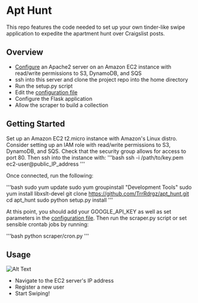 # Apt Hunt 

This repo features the code needed to set up your own tinder-like swipe application to expedite the apartment hunt over Craigslist posts. 

## Overview
* [Configure](http://amunategui.github.io/idea-to-pitch/) an Apache2 server on an Amazon EC2 instance with read/write permissions to S3, DynamoDB, and SQS
* ssh into this server and clone the project repo into the home directory
* Run the setup.py script
* Edit the [configuration file](scraper/config.py)
* Configure the Flask application
* Allow the scraper to build a collection

## Getting Started
Set up an Amazon EC2 t2.micro instance with Amazon's Linux distro. Consider setting up an IAM role with read/write permissions to S3, DynamoDB, and SQS. Check that the security group allows for access to port 80. Then ssh into the instance with:
'''bash
ssh -i /path/to/key.pem ec2-user@public_IP_address
'''

Once connected, run the following:

'''bash
sudo yum update
sudo yum groupinstall "Development Tools"
sudo yum install libxslt-devel
git clone https://github.com/TrrRdrgz/apt_hunt.git
cd apt_hunt
sudo python setup.py install
'''

At this point, you should add your GOOGLE_API_KEY as well as set parameters in the [configuration file](scraper/config.py). Then run the scraper.py script or set sensible crontab jobs by running:

'''bash
python scraper/cron.py
'''

## Usage
![Alt Text](https://s3-us-west-2.amazonaws.com/mayorquinmachines.ai/images/Apt_hunt.gif)

* Navigate to the EC2 server's IP address
* Register a new user
* Start Swiping!
